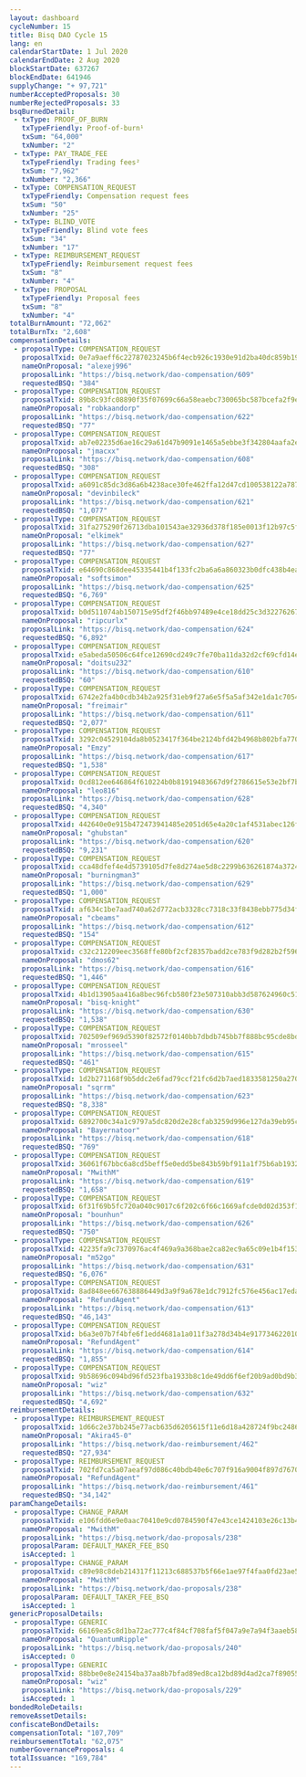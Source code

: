 ```yaml
---
layout: dashboard
cycleNumber: 15
title: Bisq DAO Cycle 15
lang: en
calendarStartDate: 1 Jul 2020
calendarEndDate: 2 Aug 2020
blockStartDate: 637267
blockEndDate: 641946
supplyChange: "+ 97,721"
numberAcceptedProposals: 30
numberRejectedProposals: 33
bsqBurnedDetail:
 - txType: PROOF_OF_BURN
   txTypeFriendly: Proof-of-burn¹
   txSum: "64,000"
   txNumber: "2"
 - txType: PAY_TRADE_FEE
   txTypeFriendly: Trading fees²
   txSum: "7,962"
   txNumber: "2,366"
 - txType: COMPENSATION_REQUEST
   txTypeFriendly: Compensation request fees
   txSum: "50"
   txNumber: "25"
 - txType: BLIND_VOTE
   txTypeFriendly: Blind vote fees
   txSum: "34"
   txNumber: "17"
 - txType: REIMBURSEMENT_REQUEST
   txTypeFriendly: Reimbursement request fees
   txSum: "8"
   txNumber: "4"
 - txType: PROPOSAL
   txTypeFriendly: Proposal fees
   txSum: "8"
   txNumber: "4"
totalBurnAmount: "72,062"
totalBurnTx: "2,608"
compensationDetails: 
 - proposalType: COMPENSATION_REQUEST
   proposalTxid: 0e7a9aeff6c22787023245b6f4ecb926c1930e91d2ba40dc859b19e96a7e21b3
   nameOnProposal: "alexej996"
   proposalLink: "https://bisq.network/dao-compensation/609"
   requestedBSQ: "384"
 - proposalType: COMPENSATION_REQUEST
   proposalTxid: 89b8c93fc08890f35f07699c66a58eaebc730065bc587bcefa2f9ec886279eb3
   nameOnProposal: "robkaandorp"
   proposalLink: "https://bisq.network/dao-compensation/622"
   requestedBSQ: "77"
 - proposalType: COMPENSATION_REQUEST
   proposalTxid: ab7e02235d6ae16c29a61d47b9091e1465a5ebbe3f342804aafa2e020207458f
   nameOnProposal: "jmacxx"
   proposalLink: "https://bisq.network/dao-compensation/608"
   requestedBSQ: "308"
 - proposalType: COMPENSATION_REQUEST
   proposalTxid: a6091c85dc3d86a6b4238ace30fe462ffa12d47cd100538122a7878733bd1b40
   nameOnProposal: "devinbileck"
   proposalLink: "https://bisq.network/dao-compensation/621"
   requestedBSQ: "1,077"
 - proposalType: COMPENSATION_REQUEST
   proposalTxid: 31fa275290f26713dba101543ae32936d378f185e0013f12b97c5ffdad838020
   nameOnProposal: "elkimek"
   proposalLink: "https://bisq.network/dao-compensation/627"
   requestedBSQ: "77"
 - proposalType: COMPENSATION_REQUEST
   proposalTxid: e64690c868dee45335441b4f133fc2ba6a6a860323b0dfc438b4ea712028575d
   nameOnProposal: "softsimon"
   proposalLink: "https://bisq.network/dao-compensation/625"
   requestedBSQ: "6,769"
 - proposalType: COMPENSATION_REQUEST
   proposalTxid: b0d511074ab150715e95df2f46bb97489e4ce18dd25c3d32276267f1b8fed090
   nameOnProposal: "ripcurlx"
   proposalLink: "https://bisq.network/dao-compensation/624"
   requestedBSQ: "6,892"
 - proposalType: COMPENSATION_REQUEST
   proposalTxid: e5abeda50506c64fce12690cd249c7fe70ba11da32d2cf69cfd14e0baf097f32
   nameOnProposal: "doitsu232"
   proposalLink: "https://bisq.network/dao-compensation/610"
   requestedBSQ: "60"
 - proposalType: COMPENSATION_REQUEST
   proposalTxid: 6742e2fa4b0cdb34b2a925f31eb9f27a6e5f5a5af342e1da1c70542e1ad10cdd
   nameOnProposal: "freimair"
   proposalLink: "https://bisq.network/dao-compensation/611"
   requestedBSQ: "2,077"
 - proposalType: COMPENSATION_REQUEST
   proposalTxid: 3292c04529104da8b0523417f364be2124bfd42b4968b802bfa7702cb8998612
   nameOnProposal: "Emzy"
   proposalLink: "https://bisq.network/dao-compensation/617"
   requestedBSQ: "1,538"
 - proposalType: COMPENSATION_REQUEST
   proposalTxid: 0cd812ee646864f610224b0b81919483667d9f2786615e53e2bf7b0248fe9dd9
   nameOnProposal: "leo816"
   proposalLink: "https://bisq.network/dao-compensation/628"
   requestedBSQ: "4,340"
 - proposalType: COMPENSATION_REQUEST
   proposalTxid: 442640e0e915b472473941485e2051d65e4a20c1af4531abec126f7d67e66311
   nameOnProposal: "ghubstan"
   proposalLink: "https://bisq.network/dao-compensation/620"
   requestedBSQ: "9,231"
 - proposalType: COMPENSATION_REQUEST
   proposalTxid: cca48dfef4e4d5739105d7fe8d274ae5d8c2299b636261874a37248227463577
   nameOnProposal: "burningman3"
   proposalLink: "https://bisq.network/dao-compensation/629"
   requestedBSQ: "1,000"
 - proposalType: COMPENSATION_REQUEST
   proposalTxid: af634c1be7aad740a62d772acb3328cc7318c33f8438ebb775d34f4ae120528d
   nameOnProposal: "cbeams"
   proposalLink: "https://bisq.network/dao-compensation/612"
   requestedBSQ: "154"
 - proposalType: COMPENSATION_REQUEST
   proposalTxid: c32c212209eec3568ffe80bf2cf28357badd2ce783f9d282b2f59683558c4fb1
   nameOnProposal: "dmos62"
   proposalLink: "https://bisq.network/dao-compensation/616"
   requestedBSQ: "1,446"
 - proposalType: COMPENSATION_REQUEST
   proposalTxid: 4b1d13905aa416a8bec96fcb580f23e507310abb3d587624960c5197bee2fa40
   nameOnProposal: "bisq-knight"
   proposalLink: "https://bisq.network/dao-compensation/630"
   requestedBSQ: "1,538"
 - proposalType: COMPENSATION_REQUEST
   proposalTxid: 702509ef969d5390f82572f0140bb7dbdb745bb7f888bc95cde8bdc036887ea7
   nameOnProposal: "mrosseel"
   proposalLink: "https://bisq.network/dao-compensation/615"
   requestedBSQ: "461"
 - proposalType: COMPENSATION_REQUEST
   proposalTxid: 1d2b271168f9b5ddc2e6fad79ccf21fc6d2b7aed1833581250a270f9e72cc943
   nameOnProposal: "sqrrm"
   proposalLink: "https://bisq.network/dao-compensation/623"
   requestedBSQ: "8,338"
 - proposalType: COMPENSATION_REQUEST
   proposalTxid: 6892700c34a1c9797a5dc820d2e28cfab3259d996e127da39eb95c6e9cdd9a4d
   nameOnProposal: "Bayernatoor"
   proposalLink: "https://bisq.network/dao-compensation/618"
   requestedBSQ: "769"
 - proposalType: COMPENSATION_REQUEST
   proposalTxid: 36061f67bbc6a8cd5beff5e0edd5be843b59bf911a1f75b6ab193255b346c25e
   nameOnProposal: "MwithM"
   proposalLink: "https://bisq.network/dao-compensation/619"
   requestedBSQ: "1,658"
 - proposalType: COMPENSATION_REQUEST
   proposalTxid: 6f31f69b5fc720a040c9017c6f202c6f66c1669afcde0d02d353f142ae93cd6c
   nameOnProposal: "bounhun"
   proposalLink: "https://bisq.network/dao-compensation/626"
   requestedBSQ: "750"
 - proposalType: COMPENSATION_REQUEST
   proposalTxid: 42235fa9c7370976ac4f469a9a368bae2ca82ec9a65c09e1b4f153ce0089926d
   nameOnProposal: "m52go"
   proposalLink: "https://bisq.network/dao-compensation/631"
   requestedBSQ: "6,076"
 - proposalType: COMPENSATION_REQUEST
   proposalTxid: 8ad848ee667638886449d3a9f9a678e1dc7912fc576e456ac17edace11d125c6
   nameOnProposal: "RefundAgent"
   proposalLink: "https://bisq.network/dao-compensation/613"
   requestedBSQ: "46,143"
 - proposalType: COMPENSATION_REQUEST
   proposalTxid: b6a3e07b7f4bfe6f1edd4681a1a011f3a278d34b4e917734622010b5209ee964
   nameOnProposal: "RefundAgent"
   proposalLink: "https://bisq.network/dao-compensation/614"
   requestedBSQ: "1,855"
 - proposalType: COMPENSATION_REQUEST
   proposalTxid: 9b58696c094bd96fd523fba1933b8c1de49dd6f6ef20b9ad0bd9b367d357d8b5
   nameOnProposal: "wiz"
   proposalLink: "https://bisq.network/dao-compensation/632"
   requestedBSQ: "4,692"
reimbursementDetails: 
 - proposalType: REIMBURSEMENT_REQUEST
   proposalTxid: 1d66c2e37bb245e77acb635d6205615f11e6d18a428724f9bc248613756e695e
   nameOnProposal: "Akira45-0"
   proposalLink: "https://bisq.network/dao-reimbursement/462"
   requestedBSQ: "27,934"
 - proposalType: REIMBURSEMENT_REQUEST
   proposalTxid: 702fd7ca5a07aeaf97d086c40bdb40e6c707f916a9004f897d767043bf3d0198
   nameOnProposal: "RefundAgent"
   proposalLink: "https://bisq.network/dao-reimbursement/461"
   requestedBSQ: "34,142"
paramChangeDetails: 
 - proposalType: CHANGE_PARAM
   proposalTxid: e106fdd6e9e0aac70410e9cd0784590f47e43ce1424103e26c13b4c3d5df08b7
   nameOnProposal: "MwithM"
   proposalLink: "https://bisq.network/dao-proposals/238"
   proposalParam: DEFAULT_MAKER_FEE_BSQ
   isAccepted: 1
 - proposalType: CHANGE_PARAM
   proposalTxid: c89e98c8deb214317f11213c688537b5f66e1ae97f4faa0fd23ae5052101beb5
   nameOnProposal: "MwithM"
   proposalLink: "https://bisq.network/dao-proposals/238"
   proposalParam: DEFAULT_TAKER_FEE_BSQ
   isAccepted: 1
genericProposalDetails: 
 - proposalType: GENERIC
   proposalTxid: 66169ea5c8d1ba72ac777c4f84cf708faf5f047a9e7a94f3aaeb583254fdc765
   nameOnProposal: "QuantumRipple"
   proposalLink: "https://bisq.network/dao-proposals/240"
   isAccepted: 0
 - proposalType: GENERIC
   proposalTxid: 88bbe0e8e24154ba37aa8b7bfad89ed8ca12bd89d4ad2ca7f890558a19354822
   nameOnProposal: "wiz"
   proposalLink: "https://bisq.network/dao-proposals/229"
   isAccepted: 1
bondedRoleDetails: 
removeAssetDetails: 
confiscateBondDetails: 
compensationTotal: "107,709"
reimbursementTotal: "62,075"
numberGovernanceProposals: 4
totalIssuance: "169,784"
---
```

